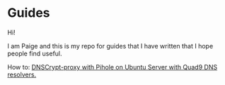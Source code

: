 # Guides

Hi!

I am Paige and this is my repo for guides that I have written that I hope people find useful.

How to: [DNSCrypt-proxy with Pihole on Ubuntu Server with Quad9 DNS resolvers.](https://github.com/crumpsandmuffin/Guides/blob/main/DNSCrypt%20and%20Pihole/dnscrypt.md)